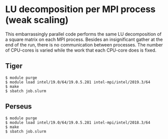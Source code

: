 # LU decomposition per MPI process (weak scaling)

This embarrassingly parallel code performs the same LU decomposition of a square matrix on each MPI process. Besides an insignificant gather at the end of the run, there is no communication between processes. The number of CPU-cores is varied while the work that each CPU-core does is fixed.

## Tiger

```
$ module purge
$ module load intel/19.0/64/19.0.5.281 intel-mpi/intel/2019.3/64
$ make
$ sbatch job.slurm
```

## Perseus

```
$ module purge
$ module load intel/19.0/64/19.0.5.281 intel-mpi/intel/2018.3/64
$ make
$ sbatch job.slurm
```

